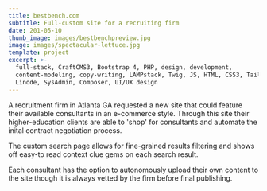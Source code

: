 ```yaml
---
title: bestbench.com
subtitle: Full-custom site for a recruiting firm
date: 201-05-10
thumb_image: images/bestbenchpreview.jpg
image: images/spectacular-lettuce.jpg
template: project
excerpt: >-
  full-stack, CraftCMS3, Bootstrap 4, PHP, design, development,
  content-modeling, copy-writing, LAMPstack, Twig, JS, HTML, CSS3, TailwindCSS,
  Linode, SysAdmin, Composer, UI/UX design
---
```

A recruitment firm in Atlanta GA requested a new site that could feature their available consultants in an e-commerce style. Through this site their higher-education clients are able to 'shop' for consultants and automate the inital contract negotiation process. 

The custom search page allows for fine-grained results filtering and shows off easy-to read context clue gems on each search result.

Each consultant has the option to autonomously upload their own content to the site though it is always vetted by the firm before final publishing.